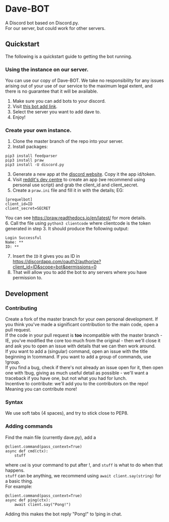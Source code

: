 # Dave-BOT
A Discord bot based on Discord.py.  
For our server, but could work for other servers.  
## Quickstart  
The following is a quickstart guide to getting the bot running.  
### Using the instance on our server.  
You can use our copy of Dave-BOT. We take no responsibility for any issues arising out of your use of our service to the maximum legal extent, and there is no guarantee that it will be available.  
1. Make sure you can add bots to your discord.
2. Visit [this bot add link](https://discordapp.com/oauth2/authorize?client_id=321704542406443009&scope=bot&permissions=0).  
3. Select the server you want to add dave to.  
4. Enjoy!  

### Create your own instance.
1. Clone the master branch of the repo into your server.  
2. Install packages:  
```
pip3 install feedparser
pip3 install praw
pip3 install -U discord.py
```
3. Generate a new app at the [discord website](https://discordapp.com/developers/applications/me). Copy it the app id/token.
4. Visit [reddit's dev centre](https://reddit.com/prefs/apps/) to create an app (we recommend using personal use script) and grab the client_id and client_secret.  
5. Create a ```praw.ini``` file and fill it in with the details; EG:
```
[prequelbot]
client_id=ID
client_secret=SECRET
```
You can see https://praw.readthedocs.io/en/latest/ for more details.  
6. Call the file using ```python3 clientcode``` where clientcode is the token generated in step 3. It should produce the following output:
```
Login Successful
Name: **
ID: **
```  
7. Insert the ```ID``` it gives you as ID in https://discordapp.com/oauth2/authorize?client_id=ID&scope=bot&permissions=0  
8. That will allow you to add the bot to any servers where you have permission to.

## Development  
### Contributing  
Create a fork of the master branch for your own personal development. If you think you've made a significant contribution to the main code, open a pull request.  
If the code in your pull request is **too** incompatible with the master branch - IE, you've modified the core too much from the original - then we'll close it and ask you to open an issue with details that we can then work around.  
If you want to add a (singular) command, open an issue with the title beginning in !command. If you want to add a group of commands, use !group.  
If you find a bug, check if there's not already an issue open for it, then open one with !bug, giving as much useful detail as possible - we'll want a traceback if you have one, but not what you had for lunch.  
Incentive to contribute: we'll add you to the contributors on the repo! Meaning you can contribute more!  
### Syntax  
We use soft tabs (4 spaces), and try to stick close to PEP8.  
### Adding commands  
Find the main file (currently dave.py), add a  
```
@client.command(pass_context=True)
async def cmd(ctx):
    stuff
```   
where ```cmd``` is your command to put after !, and ```stuff``` is what to do when that happens.   
```stuff``` can be anything, we recommend using ```await client.say(string)``` for a basic thing.  
For example:  
```
@client.command(pass_context=True)
async def ping(ctx):
    await client.say("Pong!")
```  
Adding this makes the bot reply "Pong!" to !ping in chat.  
